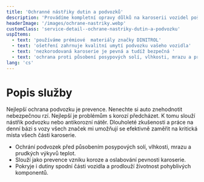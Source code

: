 ```yaml
---
title: 'Ochranné nástřiky dutin a podvozků'
description: 'Provádíme kompletní opravy důlků na karoserii vozidel poškozených krupobitím.'
headerImage: '/images/ochrane-nastriky.webp'
customClass: 'service-detail--ochrane-nastriky-dutin-a-podvozku'
uspItems:
  - text: 'používáme prémiové  materiály značky DINITROL'
  - text: 'ošetření zahrnuje kvalitní umytí podvozku vašeho vozidla'
  - text: 'nezkorodovaná karoserie je pevná a tudíž bezpečná '
  - text: 'ochrana proti působení posypových solí, vlhkosti, mrazu a prudkých výkyvů teplot'
lang: 'cs'
---
```


# Popis služby

Nejlepší ochrana podvozku je prevence. Nenechte si auto znehodnotit nebezpečnou rzí. Nejlepší je problémům s korozí předcházet. K tomu slouží nástřik podvozku nebo antikorozní nátěr. Dlouholeté zkušenosti a práce na denní bázi s vozy všech značek mi umožňují se efektivně zaměřit na kritická místa všech části karoserie.

<ul>
    <li>Ochrání podvozek před působením posypových solí, vlhkosti, mrazu a prudkých výkyvů teplot.</li>
    <li>Slouží jako prevence vzniku koroze a oslabování pevnosti karoserie.</li>
    <li>Pokryje i dutiny spodní části vozidla a prodlouží životnost pohyblivých komponentů.</li>
</ul>
